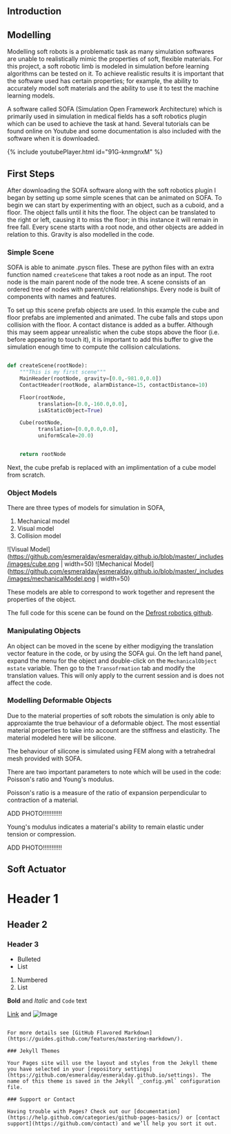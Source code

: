 ## Introduction


## Modelling

Modelling soft robots is a problematic task as many simulation softwares are unable to realistically mimic the properties of soft, flexible materials. For this project, a soft robotic limb is modeled in simulation before learning algorithms can be tested on it. To achieve realistic results it is important that the software used has certain properties; for example, the ability to accurately model soft materials and the ability to use it to test the machine learning models.

A software called SOFA (Simulation Open Framework Architecture) which is primarily used in simulation in medical fields has a soft robotics plugin which can be used to achieve the task at hand. Several tutorials can be found online on Youtube and some documentation is also included with the software when it is downloaded.

{% include youtubePlayer.html id="91G-knmgnxM" %}

## First Steps

After downloading the SOFA software along with the soft robotics plugin I began by setting up some simple scenes that can be animated on SOFA. To begin we can start by experimenting with an object, such as a cuboid, and a floor. The object falls until it hits the floor. The object can be translated to the right or left, causing it to miss the floor; in this instance it will remain in free fall. Every scene starts with a root node, and other objects are added in relation to this. Gravity is also modelled in the code.



### Simple Scene

SOFA is able to animate .pyscn files. These are python files with an extra function named `createScene` that takes a root node as an input. The root node is the main parent node of the node tree. A scene consists of an ordered tree of nodes with parent/child relationships. Every node is built of components with names and features.

To set up this scene prefab objects are used. In this example the cube and floor prefabs are implemented and animated. The cube falls and stops upon collision with the floor. A contact distance is added as a buffer. Although this may seem appear unrealistic when the cube stops above the floor (i.e. before appearing to touch it), it is important to add this buffer to give the simulation enough time to compute the collision calculations.

```python

def createScene(rootNode):
    """This is my first scene"""
    MainHeader(rootNode, gravity=[0.0,-981.0,0.0])
    ContactHeader(rootNode, alarmDistance=15, contactDistance=10)

    Floor(rootNode,
          translation=[0.0,-160.0,0.0],
          isAStaticObject=True)

    Cube(rootNode,
          translation=[0.0,0.0,0.0],
          uniformScale=20.0)


    return rootNode

```

Next, the cube prefab is replaced with an implimentation of a cube model from scratch.

### Object Models 

There are three types of models for simulation in SOFA,

1. Mechanical model
2. Visual model
3. Collision model

![Visual Model](https://github.com/esmeralday/esmeralday.github.io/blob/master/_includes/images/cube.png | width=50)
![Mechanical Model](https://github.com/esmeralday/esmeralday.github.io/blob/master/_includes/images/mechanicalModel.png | width=50)

These models are able to correspond to work together and represent the properties of the object. 

The full code for this scene can be found on the [Defrost robotics github](https://github.com/SofaDefrost/SoftRobots/blob/master/docs/tutorials/FirstSteps/firststeps-tuto.pyscn).

### Manipulating Objects

An object can be moved in the scene by either modigying the translation vector feature in the code, or by using the SOFA gui. On the left hand panel, expand the menu for the object and double-click on the `MechanicalObject mstate` variable. Then go to the `Transofrmation` tab and modify the translation values. This will only apply to the current session and is does not affect the code.

### Modelling Deformable Objects

Due to the material properties of soft robots the simulation is only able to approxiamte the true behaviour of a deformable object. The most essential material properties to take into account are the stiffness and elasticity. The material modeled here will be silicone.

The behaviour of silicone is simulated using FEM along with a tetrahedral mesh provided with SOFA.

There are two important parameters to note which will be used in the code: Poisson's ratio and Young's modulus.

Poisson's ratio is a measure of the ratio of expansion perpendicular to contraction of a material.

ADD PHOTO!!!!!!!!!!!

Young's modulus indicates a material's ability to remain elastic under tension or compression.

ADD PHOTO!!!!!!!!!!!

## Soft Actuator









# Header 1
## Header 2
### Header 3

- Bulleted
- List

1. Numbered
2. List

**Bold** and _Italic_ and `Code` text

[Link](url) and ![Image](src)
```

For more details see [GitHub Flavored Markdown](https://guides.github.com/features/mastering-markdown/).

### Jekyll Themes

Your Pages site will use the layout and styles from the Jekyll theme you have selected in your [repository settings](https://github.com/esmeralday/esmeralday.github.io/settings). The name of this theme is saved in the Jekyll `_config.yml` configuration file.

### Support or Contact

Having trouble with Pages? Check out our [documentation](https://help.github.com/categories/github-pages-basics/) or [contact support](https://github.com/contact) and we’ll help you sort it out.

